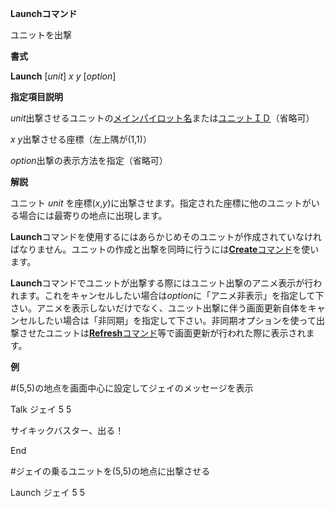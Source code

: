 **Launchコマンド**

ユニットを出撃

**書式**

**Launch** [*unit*] *x y* [*option*]

**指定項目説明**

*unit*出撃させるユニットの[メインパイロット名](メインパイロット名)または[ユニットＩＤ](ユニットＩＤ)（省略可）

*x y*出撃させる座標（左上隅が(1,1)）

*option*出撃の表示方法を指定（省略可）

**解説**

ユニット *unit* を座標(*x*,*y*)に出撃させます。指定された座標に他のユニットがいる場合には最寄りの地点に出現します。

**Launch**コマンドを使用するにはあらかじめそのユニットが作成されていなければなりません。ユニットの作成と出撃を同時に行うには[**Create**コマンド](Createコマンド)を使います。

**Launch**コマンドでユニットが出撃する際にはユニット出撃のアニメ表示が行われます。これをキャンセルしたい場合は*option*に「アニメ非表示」を指定して下さい。アニメを表示しないだけでなく、ユニット出撃に伴う画面更新自体をキャンセルしたい場合は「非同期」を指定して下さい。非同期オプションを使って出撃させたユニットは[**Refresh**コマンド](Refreshコマンド)等で画面更新が行われた際に表示されます。

**例**

#(5,5)の地点を画面中心に設定してジェイのメッセージを表示

Talk ジェイ 5 5

サイキックバスター、出る！

End

#ジェイの乗るユニットを(5,5)の地点に出撃させる

Launch ジェイ 5 5

